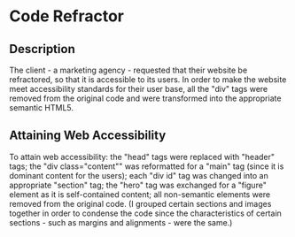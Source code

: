 # Code Refractor

## Description
The client - a marketing agency - requested that their website be refractored, so that it is accessible to its users. In order to make the website meet accessibility standards for their user base, all the "div" tags were removed from the original code and were transformed into the appropriate semantic HTML5.

## Attaining Web Accessibility 
To attain web accessibility: the "head" tags were replaced with "header" tags; the "div class="content"" was reformatted for a "main" tag (since it is dominant content for the users); each "div id" tag was changed into an appropriate "section" tag; the "hero" tag was exchanged for a "figure" element as it is self-contained content; all non-semantic elements were removed from the original code. (I grouped certain sections and images together in order to condense the code since the characteristics of certain sections - such as margins and alignments - were the same.)